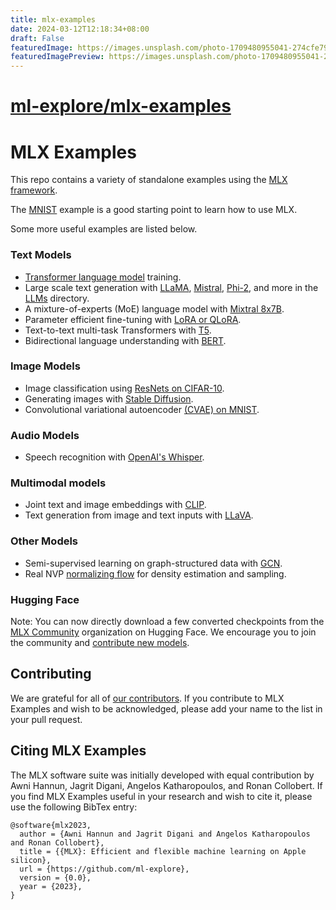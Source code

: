 ```yaml
---
title: mlx-examples
date: 2024-03-12T12:18:34+08:00
draft: False
featuredImage: https://images.unsplash.com/photo-1709480955041-274cfe798bb0?ixid=M3w0NjAwMjJ8MHwxfHJhbmRvbXx8fHx8fHx8fDE3MTAyMTcwNDV8&ixlib=rb-4.0.3
featuredImagePreview: https://images.unsplash.com/photo-1709480955041-274cfe798bb0?ixid=M3w0NjAwMjJ8MHwxfHJhbmRvbXx8fHx8fHx8fDE3MTAyMTcwNDV8&ixlib=rb-4.0.3
---
```


# [ml-explore/mlx-examples](https://github.com/ml-explore/mlx-examples)

# MLX Examples

This repo contains a variety of standalone examples using the [MLX
framework](https://github.com/ml-explore/mlx).

The [MNIST](mnist) example is a good starting point to learn how to use MLX.

Some more useful examples are listed below.

### Text Models 

- [Transformer language model](transformer_lm) training.
- Large scale text generation with [LLaMA](llms/llama),
  [Mistral](llms/mistral), [Phi-2](llms/phi2), and more in the [LLMs](llms)
  directory.
- A mixture-of-experts (MoE) language model with [Mixtral 8x7B](llms/mixtral).
- Parameter efficient fine-tuning with [LoRA or QLoRA](lora).
- Text-to-text multi-task Transformers with [T5](t5).
- Bidirectional language understanding with [BERT](bert).

### Image Models 

- Image classification using [ResNets on CIFAR-10](cifar).
- Generating images with [Stable Diffusion](stable_diffusion).
- Convolutional variational autoencoder [(CVAE) on MNIST](cvae).

### Audio Models

- Speech recognition with [OpenAI's Whisper](whisper).

### Multimodal models

- Joint text and image embeddings with [CLIP](clip).
- Text generation from image and text inputs with [LLaVA](llava).

### Other Models 

- Semi-supervised learning on graph-structured data with [GCN](gcn).
- Real NVP [normalizing flow](normalizing_flow) for density estimation and
  sampling.

### Hugging Face

Note: You can now directly download a few converted checkpoints from the [MLX
Community](https://huggingface.co/mlx-community) organization on Hugging Face.
We encourage you to join the community and [contribute new
models](https://github.com/ml-explore/mlx-examples/issues/155).

## Contributing 

We are grateful for all of [our
contributors](ACKNOWLEDGMENTS.md#Individual-Contributors). If you contribute
to MLX Examples and wish to be acknowledged, please add your name to the list in your
pull request.

## Citing MLX Examples

The MLX software suite was initially developed with equal contribution by Awni
Hannun, Jagrit Digani, Angelos Katharopoulos, and Ronan Collobert. If you find
MLX Examples useful in your research and wish to cite it, please use the following
BibTex entry:

```
@software{mlx2023,
  author = {Awni Hannun and Jagrit Digani and Angelos Katharopoulos and Ronan Collobert},
  title = {{MLX}: Efficient and flexible machine learning on Apple silicon},
  url = {https://github.com/ml-explore},
  version = {0.0},
  year = {2023},
}
```
